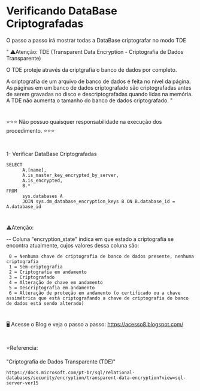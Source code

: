 # Verificando DataBase Criptografadas


O passo a passo irá mostrar todas a DataBase criptografar no modo TDE 


" ⚠️Atenção: TDE (Transparent Data Encryption - Criptografia de Dados Transparente)

O TDE proteje através da criptgrafia o banco de dados por completo.

A criptografia de um arquivo de banco de dados é feita no nível da página. As páginas em um banco de dados criptografado são criptografadas antes de serem gravadas no disco e descriptografadas quando lidas na memória. A TDE não aumenta o tamanho do banco de dados criptografado. "

#
 ⭐⭐⭐ Não possuo quaisquer responsabilidade na execução dos procedimento. ⭐⭐⭐

#

1- Verificar DataBase Criptografadas

    SELECT 
          A.[name], 
          A.is_master_key_encrypted_by_server, 
          A.is_encrypted,
          B.*
    FROM 
          sys.databases A
          JOIN sys.dm_database_encryption_keys B ON B.database_id = A.database_id
 #         
 ⚠️Atenção:
 
 -- Coluna "encryption_state" indica em que estado a criptografia se encontra atualmente, cujos valores dessa coluna são:

     0 = Nenhuma chave de criptografia de banco de dados presente, nenhuma criptografia
     1 = Sem-criptografia
     2 = Criptografia em andamento
     3 = Criptografado
     4 = Alteração de chave em andamento
     5 = Descriptografia em andamento
     6 = Alteração de proteção em andamento (o certificado ou a chave assimétrica que está criptografando a chave de criptografia do banco de dados está sendo alterado)	
	
# 

#
🖥️ Acesse o Blog e veja o passo a passo: https://acesso8.blogspot.com/

#
⭐Referencia:

"Criptografia de Dados Transparente (TDE)"

    https://docs.microsoft.com/pt-br/sql/relational-databases/security/encryption/transparent-data-encryption?view=sql-server-ver15

